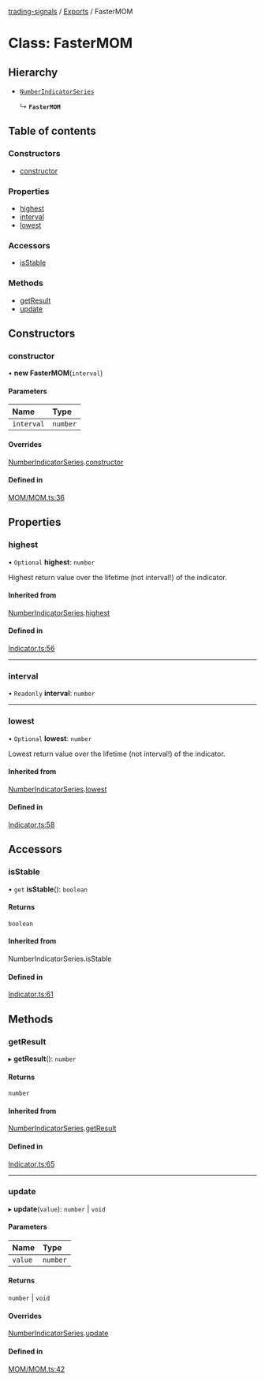 [trading-signals](../README.md) / [Exports](../modules.md) / FasterMOM

# Class: FasterMOM

## Hierarchy

- [`NumberIndicatorSeries`](NumberIndicatorSeries.md)

  ↳ **`FasterMOM`**

## Table of contents

### Constructors

- [constructor](FasterMOM.md#constructor)

### Properties

- [highest](FasterMOM.md#highest)
- [interval](FasterMOM.md#interval)
- [lowest](FasterMOM.md#lowest)

### Accessors

- [isStable](FasterMOM.md#isstable)

### Methods

- [getResult](FasterMOM.md#getresult)
- [update](FasterMOM.md#update)

## Constructors

### constructor

• **new FasterMOM**(`interval`)

#### Parameters

| Name       | Type     |
| :--------- | :------- |
| `interval` | `number` |

#### Overrides

[NumberIndicatorSeries](NumberIndicatorSeries.md).[constructor](NumberIndicatorSeries.md#constructor)

#### Defined in

[MOM/MOM.ts:36](https://github.com/bennycode/trading-signals/blob/95cb489/src/MOM/MOM.ts#L36)

## Properties

### highest

• `Optional` **highest**: `number`

Highest return value over the lifetime (not interval!) of the indicator.

#### Inherited from

[NumberIndicatorSeries](NumberIndicatorSeries.md).[highest](NumberIndicatorSeries.md#highest)

#### Defined in

[Indicator.ts:56](https://github.com/bennycode/trading-signals/blob/95cb489/src/Indicator.ts#L56)

---

### interval

• `Readonly` **interval**: `number`

---

### lowest

• `Optional` **lowest**: `number`

Lowest return value over the lifetime (not interval!) of the indicator.

#### Inherited from

[NumberIndicatorSeries](NumberIndicatorSeries.md).[lowest](NumberIndicatorSeries.md#lowest)

#### Defined in

[Indicator.ts:58](https://github.com/bennycode/trading-signals/blob/95cb489/src/Indicator.ts#L58)

## Accessors

### isStable

• `get` **isStable**(): `boolean`

#### Returns

`boolean`

#### Inherited from

NumberIndicatorSeries.isStable

#### Defined in

[Indicator.ts:61](https://github.com/bennycode/trading-signals/blob/95cb489/src/Indicator.ts#L61)

## Methods

### getResult

▸ **getResult**(): `number`

#### Returns

`number`

#### Inherited from

[NumberIndicatorSeries](NumberIndicatorSeries.md).[getResult](NumberIndicatorSeries.md#getresult)

#### Defined in

[Indicator.ts:65](https://github.com/bennycode/trading-signals/blob/95cb489/src/Indicator.ts#L65)

---

### update

▸ **update**(`value`): `number` \| `void`

#### Parameters

| Name    | Type     |
| :------ | :------- |
| `value` | `number` |

#### Returns

`number` \| `void`

#### Overrides

[NumberIndicatorSeries](NumberIndicatorSeries.md).[update](NumberIndicatorSeries.md#update)

#### Defined in

[MOM/MOM.ts:42](https://github.com/bennycode/trading-signals/blob/95cb489/src/MOM/MOM.ts#L42)
